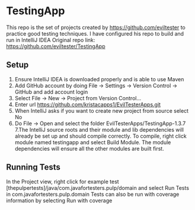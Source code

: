 # TestingApp
This repo is the set of projects created by https://github.com/eviltester to practice good testing techniques.
I have configured his repo to build and run in IntelliJ IDEA
Original repo link: https://github.com/eviltester/TestingApp
## Setup
1. Ensure IntelliJ IDEA is downloaded properly and is able to use Maven
2. Add GitHub account by doing File -> Settings -> Version Control -> GitHub and add account login
3. Select File -> New -> Project from Version Control...
4. Enter url https://github.com/kristacapps1/EvilTesterApps.git 
5. When IntelliJ asks if you want to create new project from source select No
6. Do File -> Open and select the folder EvilTesterApps/TestingApp-1.3.7 
7.The IntelliJ source roots and their module and lib dependencies will already be set up and should compile correctly. To compile, right click module named testingapp and select Build Module. The module dependencies will ensure all the other modules are built first.
## Running Tests
In the Project view, right click for example test [thepulpertests]/java/com.javafortesters.pulp/domain and select Run Tests in com.javafortesters.pulp.domain
Tests can also be run with coverage information by selecting Run with coverage
